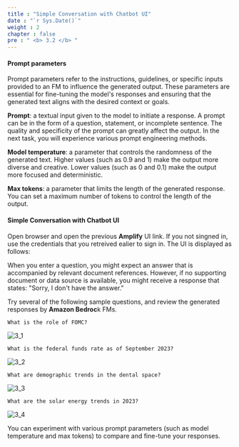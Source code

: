 ```yaml
---
title : "Simple Conversation with Chatbot UI"
date : "`r Sys.Date()`"
weight : 2
chapter : false
pre : " <b> 3.2 </b> "
---
```

 #### Prompt parameters
 Prompt parameters refer to the instructions, guidelines, or specific inputs provided to an FM to influence the generated output. These parameters are essential for fine-tuning the model's responses and ensuring that the generated text aligns with the desired context or goals.

**Prompt**: a textual input given to the model to initiate a response. A prompt can be in the form of a question, statement, or incomplete sentence. The quality and specificity of the prompt can greatly affect the output. In the next task, you will experience various prompt engineering methods.

**Model temperature**: a parameter that controls the randomness of the generated text. Higher values (such as 0.9 and 1) make the output more diverse and creative. Lower values (such as 0 and 0.1) make the output more focused and deterministic.

**Max tokens**: a parameter that limits the length of the generated response. You can set a maximum number of tokens to control the length of the output.
 
 #### Simple Conversation with Chatbot UI

 Open browser and open the previous **Amplify** UI link. If you not singned in, use the credentials that you retreived ealier to sign in. The UI is displayed as follows:


 When you enter a question, you might expect an answer that is accompanied by relevant document references. However, if no supporting document or data source is available, you might receive a response that states: "Sorry, I don't have the answer."

Try several of the following sample questions, and review the generated responses by **Amazon Bedroc**k FMs.

```text
What is the role of FOMC?
```
   ![3_1](/images/3/3_1.png "Sample question")

```text
What is the federal funds rate as of September 2023?
```
   ![3_2](/images/3/3_2.png "Sample question")

```text
What are demographic trends in the dental space?
```
   ![3_3](/images/3/3_3.png "Sample question")

```text
What are the solar energy trends in 2023?
```
   ![3_4](/images/3/3_4.png "Sample question")

You can experiment with various prompt parameters (such as model temperature and max tokens) to compare and fine-tune your responses.
